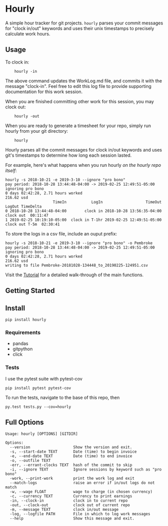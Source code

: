 # Hourly
A simple hour tracker for git projects. ```hourly``` parses your commit messages for "clock in/out" keywords and uses their unix timestamps to precisely calculate work hours.

## Usage

To clock in:
```console
	hourly -in
```
The above command updates the WorkLog.md file, and commits it with the message "clock-in". Feel free to edit this log file to provide supporting documentation for this work session.

When you are finished committing other work for this session, you may clock out:

```console
    hourly -out
```

When you are ready to generate a timesheet for your repo, simply run hourly from your git directory:

```console
	hourly
```
Hourly parses all the commit messages for clock in/out keywords and uses git's timestamps to determine how long each session lasted.

For example, here's what happens when you run hourly *on the hourly repo itself*:

```console
hourly -s 2018-10-21 -e 2019-3-10 --ignore "pro bono"
pay period: 2018-10-28 13:44:48-04:00 -> 2019-02-25 12:49:51-05:00
ignoring pro bono
0 days 02:42:28, 2.71 hours worked
216.62 usd
                     TimeIn           LogIn                   TimeOut          LogOut TimeDelta
0 2018-10-28 13:44:48-04:00        clock in 2018-10-28 13:56:35-04:00       clock out  00:11:47
1 2019-02-25 10:19:10-05:00  clock in T-1hr 2019-02-25 12:49:51-05:00  clock out T-5m  02:30:41
```

To store the logs in a csv file, include an ouput prefix:
```console
hourly -s 2018-10-21 -e 2019-3-10 --ignore "pro bono" -o Pembroke
pay period: 2018-10-28 13:44:48-04:00 -> 2019-02-25 12:49:51-05:00
ignoring pro bono
0 days 02:42:28, 2.71 hours worked
216.62 usd
writing to file Pembroke-20181028-134448_to_20190225-124951.csv
```

Visit the [Tutorial](README.ipynb) for a detailed walk-through of the main functions.

## Getting Started

## Install

    pip install hourly


### Requirements

* pandas
* gitpython
* click


### Tests

I use the pytest suite with pytest-cov

```console
pip install pytest pytest-cov
```
To run the tests, navigate to the base of this repo, then

```console
py.test tests.py --cov=hourly
```

## Full Options

```console
Usage: hourly [OPTIONS] [GITDIR]

Options:
  --version                   Show the version and exit.
  -s, --start-date TEXT       Date (time) to begin invoice
  -e, --end-date TEXT         Date (time) to end invoice
  -o, --outfile TEXT
  -err, --errant-clocks TEXT  hash of the commit to skip
  -i, --ignore TEXT           Ignore sessions by keyword such as "pro bono"
  -work, --print-work         print the work log and exit
  --match-logs                raise an error if in/out logs do not match
  -w, --wage FLOAT            wage to charge (in chosen currency)
  -c, --currency TEXT         Currency to print earnings
  -in, --clock-in             clock in to current repo
  -out, --clock-out           clock out of current repo
  -m, --message TEXT          clock in/out message
  -log, --logfile PATH        File in which to log work messages
  --help                      Show this message and exit.
```